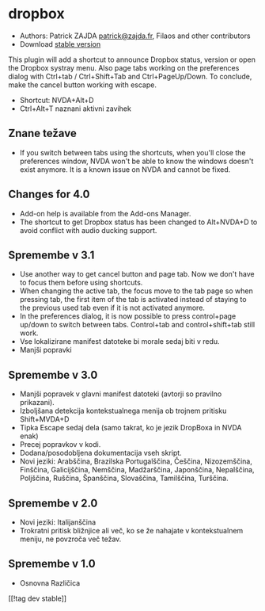 # dropbox #

* Authors: Patrick ZAJDA <patrick@zajda.fr>, Filaos and other contributors
* Download [stable version][1]

This plugin will add a shortcut to announce Dropbox status, version or open
the Dropbox systray menu.  Also page tabs working on the preferences dialog
with Ctrl+tab / Ctrl+Shift+Tab and Ctrl+PageUp/Down.  To conclude, make the
cancel button working with escape.

* Shortcut: NVDA+Alt+D
* Ctrl+Alt+T naznani aktivni zavihek

## Znane težave ##

* If you switch between tabs using the shortcuts, when you'll close the preferences window, NVDA won't be able to know the windows doesn't exist anymore.
It is a known issue on NVDA and cannot be fixed.


## Changes for 4.0 ##

* Add-on help is available from the Add-ons Manager.
* The shortcut to get Dropbox status has been changed to Alt+NVDA+D to avoid
  conflict with audio ducking support.

## Spremembe v  3.1 ##

* Use another way to get cancel button and page tab. Now we don't have to
  focus them before using shortcuts.
* When changing the active tab, the focus move to the tab page so when
  pressing tab, the first item of the tab is activated instead of staying to
  the previous used tab even if it is not activated anymore.
* In the preferences dialog, it is now possible to press control+page
  up/down to switch between tabs. Control+tab and control+shift+tab still
  work.
* Vse lokalizirane manifest datoteke bi morale sedaj biti v redu.
* Manjši popravki

## Spremembe v 3.0 ##

* Manjši popravek v glavni manifest datoteki (avtorji so pravilno
  prikazani).
* Izboljšana detekcija kontekstualnega menija ob trojnem pritisku
  Shift+MVDA+D
* Tipka Escape sedaj dela (samo takrat, ko je jezik DropBoxa in NVDA enak)
* Precej popravkov v kodi.
* Dodana/posodobljena dokumentacija vseh skript.
* Novi jeziki: Arabščina, Brazilska Portugalščina, Češčina, Nizozemščina,
  Finščina, Galicijščina, Nemščina, Madžarščina, Japonščina, Nepalščina,
  Poljščina, Ruščina, Španščina, Slovaščina, Tamilščina, Turščina.

## Spremembe v 2.0 ##

* Novi jeziki: Italijanščina
* Trokratni pritisk bližnjice ali več, ko se že nahajate v kontekstualnem
  meniju, ne povzroča več težav.

## Spremembe v 1.0 ##

* Osnovna Različica

[[!tag dev stable]]

[1]: https://addons.nvda-project.org/files/get.php?file=dx
